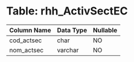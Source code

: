 # Table: rhh_ActivSectEC

| Column Name | Data Type | Nullable |
|-------------|-----------|----------|
| cod_actsec | char | NO |
| nom_actsec | varchar | NO |
